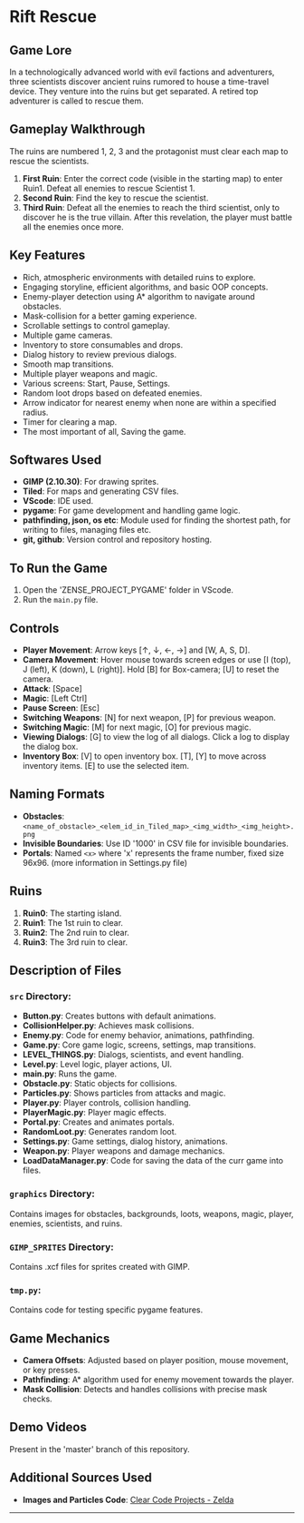 # Rift Rescue

## Game Lore
In a technologically advanced world with evil factions and adventurers, three scientists discover ancient ruins rumored to house a time-travel device. They venture into the ruins but get separated. A retired top adventurer is called to rescue them.

## Gameplay Walkthrough
The ruins are numbered 1, 2, 3 and the protagonist must clear each map to rescue the scientists.

1. **First Ruin**: Enter the correct code (visible in the starting map) to enter Ruin1. Defeat all enemies to rescue Scientist 1.
2. **Second Ruin**: Find the key to rescue the scientist.
3. **Third Ruin**: Defeat all the enemies to reach the third scientist, only to discover he is the true villain. After this revelation, the player must battle all the enemies once more.

## Key Features
- Rich, atmospheric environments with detailed ruins to explore.
- Engaging storyline, efficient algorithms, and basic OOP concepts.
- Enemy-player detection using A* algorithm to navigate around obstacles.
- Mask-collision for a better gaming experience.
- Scrollable settings to control gameplay.
- Multiple game cameras.
- Inventory to store consumables and drops.
- Dialog history to review previous dialogs.
- Smooth map transitions.
- Multiple player weapons and magic.
- Various screens: Start, Pause, Settings.
- Random loot drops based on defeated enemies.
- Arrow indicator for nearest enemy when none are within a specified radius.
- Timer for clearing a map.
- The most important of all, Saving the game.

## Softwares Used
- **GIMP (2.10.30)**: For drawing sprites.
- **Tiled**: For maps and generating CSV files.
- **VScode**: IDE used.
- **pygame**: For game development and handling game logic.
- **pathfinding, json, os etc**: Module used for finding the shortest path, for writing to files, managing files etc.
- **git, github**: Version control and repository hosting.

## To Run the Game
1. Open the 'ZENSE_PROJECT_PYGAME' folder in VScode.
2. Run the `main.py` file.

## Controls
- **Player Movement**: Arrow keys [↑, ↓, ←, →] and [W, A, S, D].
- **Camera Movement**: Hover mouse towards screen edges or use [I (top), J (left), K (down), L (right)]. Hold [B] for Box-camera; [U] to reset the camera.
- **Attack**: [Space]
- **Magic**: [Left Ctrl]
- **Pause Screen**: [Esc]
- **Switching Weapons**: [N] for next weapon, [P] for previous weapon.
- **Switching Magic**: [M] for next magic, [O] for previous magic.
- **Viewing Dialogs**: [G] to view the log of all dialogs. Click a log to display the dialog box.
- **Inventory Box**: [V] to open inventory box. [T], [Y] to move across inventory items. [E] to use the selected item.

## Naming Formats
- **Obstacles**: `<name_of_obstacle>_<elem_id_in_Tiled_map>_<img_width>_<img_height>.png`
- **Invisible Boundaries**: Use ID '1000' in CSV file for invisible boundaries.
- **Portals**: Named `<x>` where 'x' represents the frame number, fixed size 96x96.
(more information in Settings.py file)

## Ruins
1. **Ruin0**: The starting island.
2. **Ruin1**: The 1st ruin to clear.
3. **Ruin2**: The 2nd ruin to clear.
4. **Ruin3**: The 3rd ruin to clear.

## Description of Files

### `src` Directory:
- **Button.py**: Creates buttons with default animations.
- **CollisionHelper.py**: Achieves mask collisions.
- **Enemy.py**: Code for enemy behavior, animations, pathfinding.
- **Game.py**: Core game logic, screens, settings, map transitions.
- **LEVEL_THINGS.py**: Dialogs, scientists, and event handling.
- **Level.py**: Level logic, player actions, UI.
- **main.py**: Runs the game.
- **Obstacle.py**: Static objects for collisions.
- **Particles.py**: Shows particles from attacks and magic.
- **Player.py**: Player controls, collision handling.
- **PlayerMagic.py**: Player magic effects.
- **Portal.py**: Creates and animates portals.
- **RandomLoot.py**: Generates random loot.
- **Settings.py**: Game settings, dialog history, animations.
- **Weapon.py**: Player weapons and damage mechanics.
- **LoadDataManager.py**: Code for saving the data of the curr game into files.

### `graphics` Directory:
Contains images for obstacles, backgrounds, loots, weapons, magic, player, enemies, scientists, and ruins.

### `GIMP_SPRITES` Directory:
Contains .xcf files for sprites created with GIMP.

### `tmp.py`:
Contains code for testing specific pygame features.

## Game Mechanics
- **Camera Offsets**: Adjusted based on player position, mouse movement, or key presses.
- **Pathfinding**: A* algorithm used for enemy movement towards the player.
- **Mask Collision**: Detects and handles collisions with precise mask checks.

## Demo Videos
Present in the 'master' branch of this repository.

## Additional Sources Used
- **Images and Particles Code**: [Clear Code Projects - Zelda](https://github.com/clear-code-projects/Zelda)

---
